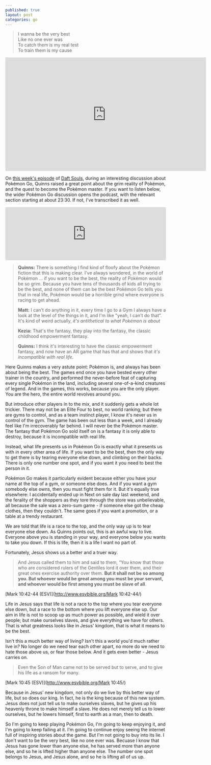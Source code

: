 ```yaml
---
published: true
layout: post
categories: go
---
```


>I wanna be the very best  
>Like no one ever was  
>To catch them is my real test  
>To train them is my cause

<iframe width="630" height="355" src="https://www.youtube.com/embed/NcfdoSuC6MI" frameborder="0" allowfullscreen></iframe>

On [this week's episode](http://coolghosts.net/cool-stuff/2016/7/18/daft-souls-86) of [Daft Souls](http://coolghosts.net/daft-souls/), during an interesting discussion about Pokémon Go, Quinns raised a great point about the grim reality of Pokémon, and the quest to become the Pokémon master. If you want to listen below, the wider Pokémon Go discussion opens the podcast, with the relevant section starting at about 23:30. If not, I've transcribed it as well.

<iframe width="100%" height="166" scrolling="no" frameborder="no" src="https://w.soundcloud.com/player/?url=https%3A//api.soundcloud.com/tracks/274189901&amp;color=ff5500&amp;auto_play=false&amp;hide_related=false&amp;show_comments=true&amp;show_user=true&amp;show_reposts=false"></iframe>

>**Quinns:** There is something I find kind of floofy about the Pokémon fiction that this is making clear. I've always wondered, in the world of Pokémon ... if you want to be the best, the reality of Pokémon would be so grim. Because you have tens of thousands of kids all trying to be the best, and none of them can be the best Pokémon Go tells you that in real life, Pokémon would be a horrible grind where everyone is racing to get ahead.
>
>**Matt:** I can't do anything in it, every time I go to a Gym I always have a look at the level of the things in it, and I'm like "yeah, I can't do that". It's kind of weird actually, *it's antithetical to what Pokémon is about*
>
>**Kezia:** That's the fantasy, they play into the fantasy, the classic childhood empowerment fantasy.
>
>**Quinns:** I think it's interesting to have the classic empowerment fantasy, and now have an AR game that has that and shows that *it's incompatible with real life*.

Here Quinns makes a very astute point: Pokémon is, and always has been about being the best. The games end once you have bested every other trainer in the country, and performed the never-before feat of capturing every single Pokémon in the land, including several one-of-a-kind creatures of legend. And in the games, this works, because you are the only player. You are the hero, the entire world revolves around you.

But introduce other players in to the mix, and it suddenly gets a whole lot trickier. There may not be an Elite Four to best, no world ranking; but there are gyms to control, and as a team instinct player, I know it's never us in control of the gym. The game has been out less than a week, and I already feel like I'm irrecoverably far behind. I will never be the Pokémon master. The fantasy that Pokémon Go sold itself on is a fantasy it is only able to destroy, because it is incompatible with real life.

Instead, what life presents us in Pokémon Go is exactly what it presents us with in every other area of life. If you want to be the best, then the only way to get there is by tearing everyone else down, and climbing on their backs. There is only one number one spot, and if you want it you need to best the person in it.

Pokémon Go makes it particularly evident because either you have your name at the top of a gym, or someone else does. And if you want a gym somebody else owns, then you must fight them for it. But it's equally true elsewhere: I accidentally ended up in Next on sale day last weekend, and the ferality of the shoppers as they tore through the store was unbelievable, all because the sale was a zero-sum game - if someone else got the cheap clothes, then they couldn't. The same goes if you want a promotion, or a table at a trendy restaurant.

We are told that life is a race to the top, and the only way up is to tear everyone else down. As Quinns points out, this is an awful way to live. Everyone above you is standing in your way, and everyone below you wants to take you down. If this is life, then it is a life I want no part of.

Fortunately, Jesus shows us a better and a truer way.

>And Jesus called them to him and said to them, “You know that those who are considered rulers of the Gentiles lord it over them, and their great ones exercise authority over them. **But it shall not be so among you. But whoever would be great among you must be your servant, and whoever would be first among you must be slave of all**.

[Mark 10:42-44 (ESV)](http://www.esvbible.org/Mark 10:42-44/)

Life in Jesus says that life is not a race to the top where you tear everyone else down, but a race to the bottom where you lift everyone else up. Our aim in life is not to scoop up as much power as possible, and wield it over people; but make ourselves slaves, and give everything we have for others. That is what greatness looks like in Jesus' kingdom, that is what it means to be the best.

Isn't this a much better way of living? Isn't this a world you'd much rather live in? No longer do we need tear each other apart, no more do we need to hate those above us, or fear those below. And it gets even better - Jesus carries on.

> Even the Son of Man came not to be served but to serve, and to give his life as a ransom for many.

[Mark 10:45 (ESV)](http://www.esvbible.org/Mark 10:45/)

Because in Jesus' new kingdom, not only do we live by this better way of life, but so does our king. In fact, he is the king because of this new system. Jesus does not just tell us to make ourselves slaves, but he gives up his heavenly throne to make himself a slave. He does not merely tell us to lower ourselves, but he lowers himself, first to earth as a man, then to death.

So I'm going to keep playing Pokémon Go, I'm going to keep enjoying it, and I'm going to keep failing at it. I'm going to continue enjoy seeing the internet full of inspiring stories about the game. But I'm not going to buy into its lie. I don't want to be the very best, like no one ever was. Becuase I know that Jesus has gone lower than anyone else, he has served more than anyone else, and so he is lifted higher than anyone else. The number one spot belongs to Jesus, and Jesus alone, and so he is lifting all of us up. 
